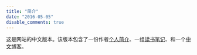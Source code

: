 ```yaml
---
title: "简介"
date: "2016-05-05"
disable_comments: true
---
```


这是网站的中文版本。该版本包含了一份作者[个人简介](../cn/about/)、一组[读书笔记](../cn/read/)、和一个[中文博客](../cn/post/)。

